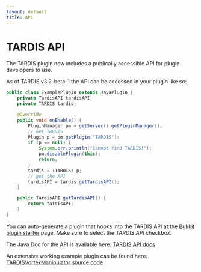 ```yaml
---
layout: default
title: API
---
```


# TARDIS API

The TARDIS plugin now includes a publically accessible API for plugin developers to use.

As of TARDIS v3.2-beta-1 the API can be accessed in your plugin like so:

```java
public class ExamplePlugin extends JavaPlugin {
    private TardisAPI tardisAPI;
    private TARDIS tardis;

    @Override
    public void onEnable() {
        PluginManager pm = getServer().getPluginManager();
        // Get TARDIS
        Plugin p = pm.getPlugin("TARDIS");
        if (p == null) {
            System.err.println("Cannot find TARDIS!");
            pm.disablePlugin(this);
            return;
        }
        tardis = (TARDIS) p;
        // get the API
        tardisAPI = tardis.getTardisAPI();
    }

    public TardisAPI getTardisAPI() {
        return tardisAPI;
    }
}
```

You can auto-generate a plugin that hooks into the TARDIS API at the
[Bukkit plugin starter](http://thenosefairy.duckdns.org/plugin_starter.php) page.
Make sure to select the _TARDIS API_ checkbox.

The Java Doc for the API is available here:
[TARDIS API docs](http://thenosefairy.duckdns.org/TARDIS_java_docs/me/eccentric_nz/TARDIS/api/TardisAPI)

An extensive working example plugin can be found here:
[TARDISVortexManipulator source code](https://github.com/eccentricdevotion/TARDISVortexManipulator)
